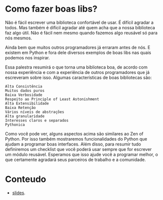 Como fazer boas libs?
========================

Não é fácil escrever uma biblioteca confortável de usar. É difícil agradar a todos. Mas também é difícil agradar até quem acha que a nossa biblioteca faz algo útil. Não é fácil nem mesmo quando fazemos algo reusável só para nós mesmos.

Ainda bem que muitos outros programadores já erraram antes de nós. E existem em Python e fora dele diversos exemplos de boas libs nas quais podemos nos inspirar.

Essa palestra resumirá o que torna uma biblioteca boa, de acordo com nossa experiência e com a experiência de outros programadores que já escreveram sobre isso. Algumas características de boas bibliotecas são:

    Alta Consistência
    Muitos dados puros
    Baixa Verbosidade
    Respeito ao Principle of Least Astonishment
    Alta Extensibilidade
    Baixa Retenção
    Vários níveis de abstrações
    Alta granularidade
    Interesses claros e separados
    Pythonica

Como você pode ver, alguns aspectos acima são similares ao Zen of Python. Por isso também mostraremos funcionalidades do Python que ajudam a programar boas interfaces. Além disso, para resumir tudo definiremos um checklist que você poderá usar sempre que for escrever um módulo reusável. Esperamos que isso ajude você a programar melhor, o que certamente agradará seus parceiros de trabalho e a comunidade.

# Conteudo

- [slides](http://www.vinta.com.br/blog/2016/python-brasil12-talks/#boas-libs).
